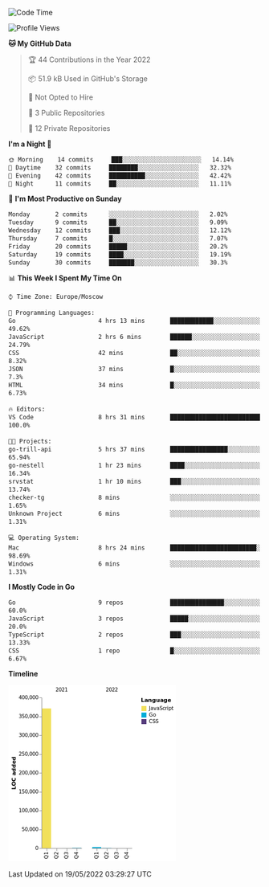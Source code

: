 <!--START_SECTION:waka-->
![Code Time](http://img.shields.io/badge/Code%20Time-309%20hrs%2028%20mins-blue)

![Profile Views](http://img.shields.io/badge/Profile%20Views-0-blue)

**🐱 My GitHub Data** 

> 🏆 44 Contributions in the Year 2022
 > 
> 📦 51.9 kB Used in GitHub's Storage 
 > 
> 🚫 Not Opted to Hire
 > 
> 📜 3 Public Repositories 
 > 
> 🔑 12 Private Repositories  
 > 
**I'm a Night 🦉** 

```text
🌞 Morning    14 commits     ███░░░░░░░░░░░░░░░░░░░░░░   14.14% 
🌆 Daytime    32 commits     ████████░░░░░░░░░░░░░░░░░   32.32% 
🌃 Evening    42 commits     ██████████░░░░░░░░░░░░░░░   42.42% 
🌙 Night      11 commits     ██░░░░░░░░░░░░░░░░░░░░░░░   11.11%

```
📅 **I'm Most Productive on Sunday** 

```text
Monday       2 commits      ░░░░░░░░░░░░░░░░░░░░░░░░░   2.02% 
Tuesday      9 commits      ██░░░░░░░░░░░░░░░░░░░░░░░   9.09% 
Wednesday    12 commits     ███░░░░░░░░░░░░░░░░░░░░░░   12.12% 
Thursday     7 commits      █░░░░░░░░░░░░░░░░░░░░░░░░   7.07% 
Friday       20 commits     █████░░░░░░░░░░░░░░░░░░░░   20.2% 
Saturday     19 commits     ████░░░░░░░░░░░░░░░░░░░░░   19.19% 
Sunday       30 commits     ███████░░░░░░░░░░░░░░░░░░   30.3%

```


📊 **This Week I Spent My Time On** 

```text
⌚︎ Time Zone: Europe/Moscow

💬 Programming Languages: 
Go                       4 hrs 13 mins       ████████████░░░░░░░░░░░░░   49.62% 
JavaScript               2 hrs 6 mins        ██████░░░░░░░░░░░░░░░░░░░   24.79% 
CSS                      42 mins             ██░░░░░░░░░░░░░░░░░░░░░░░   8.32% 
JSON                     37 mins             █░░░░░░░░░░░░░░░░░░░░░░░░   7.3% 
HTML                     34 mins             █░░░░░░░░░░░░░░░░░░░░░░░░   6.73%

🔥 Editors: 
VS Code                  8 hrs 31 mins       █████████████████████████   100.0%

🐱‍💻 Projects: 
go-trill-api             5 hrs 37 mins       ████████████████░░░░░░░░░   65.94% 
go-nestell               1 hr 23 mins        ████░░░░░░░░░░░░░░░░░░░░░   16.34% 
srvstat                  1 hr 10 mins        ███░░░░░░░░░░░░░░░░░░░░░░   13.74% 
checker-tg               8 mins              ░░░░░░░░░░░░░░░░░░░░░░░░░   1.65% 
Unknown Project          6 mins              ░░░░░░░░░░░░░░░░░░░░░░░░░   1.31%

💻 Operating System: 
Mac                      8 hrs 24 mins       ████████████████████████░   98.69% 
Windows                  6 mins              ░░░░░░░░░░░░░░░░░░░░░░░░░   1.31%

```

**I Mostly Code in Go** 

```text
Go                       9 repos             ███████████████░░░░░░░░░░   60.0% 
JavaScript               3 repos             █████░░░░░░░░░░░░░░░░░░░░   20.0% 
TypeScript               2 repos             ███░░░░░░░░░░░░░░░░░░░░░░   13.33% 
CSS                      1 repo              █░░░░░░░░░░░░░░░░░░░░░░░░   6.67%

```


**Timeline**

![Chart not found](https://raw.githubusercontent.com/jeezft/jeezft/main/charts/bar_graph.png) 


 Last Updated on 19/05/2022 03:29:27 UTC
<!--END_SECTION:waka-->
